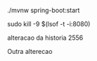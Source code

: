 ./mvnw spring-boot:start

sudo kill -9 $(lsof -t -i:8080)

alteracao da historia 2556

Outra alterecao

